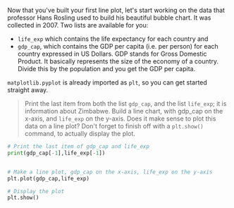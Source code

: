 Now that you've built your first line plot, let's start working on the data that professor Hans Rosling used to build his beautiful bubble chart. It was collected in 2007. Two lists are available for you:

- `life_exp` which contains the life expectancy for each country and
- `gdp_cap`, which contains the GDP per capita (i.e. per person) for each country expressed in US Dollars.
GDP stands for Gross Domestic Product. It basically represents the size of the economy of a country. Divide this by the population and you get the GDP per capita.

`matplotlib.pyplot` is already imported as `plt`, so you can get started straight away.

> Print the last item from both the list `gdp_cap`, and the list `life_exp`; it is information about Zimbabwe.
Build a line chart, with gdp_cap on the x-axis, and `life_exp` on the y-axis. Does it make sense to plot this data on a line plot?
Don't forget to finish off with a `plt.show()` command, to actually display the plot.

```py
# Print the last item of gdp_cap and life_exp
print(gdp_cap[-1],life_exp[-1])


# Make a line plot, gdp_cap on the x-axis, life_exp on the y-axis
plt.plot(gdp_cap,life_exp)

# Display the plot
plt.show()
```